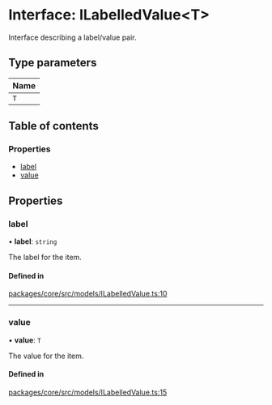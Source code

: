 # Interface: ILabelledValue\<T\>

Interface describing a label/value pair.

## Type parameters

| Name |
| :------ |
| `T` |

## Table of contents

### Properties

- [label](ILabelledValue.md#label)
- [value](ILabelledValue.md#value)

## Properties

### label

• **label**: `string`

The label for the item.

#### Defined in

[packages/core/src/models/ILabelledValue.ts:10](https://github.com/gtscio/framework/blob/ed1186b/packages/core/src/models/ILabelledValue.ts#L10)

___

### value

• **value**: `T`

The value for the item.

#### Defined in

[packages/core/src/models/ILabelledValue.ts:15](https://github.com/gtscio/framework/blob/ed1186b/packages/core/src/models/ILabelledValue.ts#L15)
